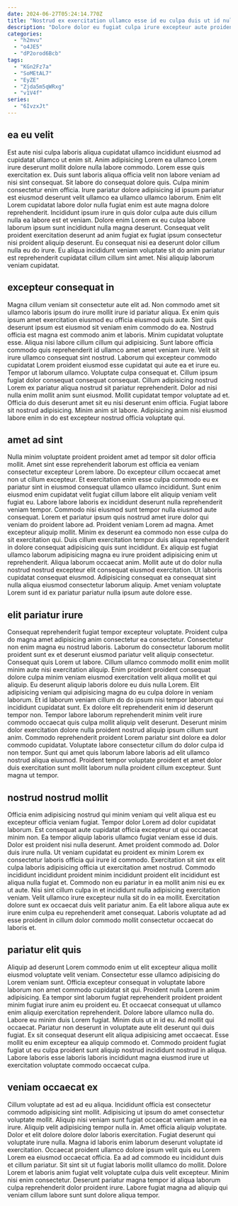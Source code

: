 ```yaml
---
date: 2024-06-27T05:24:14.770Z
title: "Nostrud ex exercitation ullamco esse id eu culpa duis ut id nulla cupidatat excepteur eu."
description: "Dolore dolor eu fugiat culpa irure excepteur aute proident ea occaecat Lorem id sunt velit. Consequat culpa proident laboris incididunt pariatur consequat elit sunt ipsum commodo et velit esse cillum aliqua."
categories:
  - "h2mvu"
  - "o4JE5"
  - "dP2orod6Bcb"
tags:
  - "KGn2Fz7a"
  - "SoMEtAL7"
  - "EyZE"
  - "Zjda5m5qWRxg"
  - "v1V4f"
series:
  - "6IvzxJt"
---
```



## ea eu velit

Est aute nisi culpa laboris aliqua cupidatat ullamco incididunt eiusmod ad cupidatat ullamco ut enim sit. Anim adipisicing Lorem ea ullamco Lorem irure deserunt mollit dolore nulla labore commodo. Lorem esse quis exercitation ex. Duis sunt laboris aliqua officia velit non labore veniam ad nisi sint consequat. Sit labore do consequat dolore quis.
Culpa minim consectetur enim officia. Irure pariatur dolore adipisicing id ipsum pariatur est eiusmod deserunt velit ullamco ea ullamco ullamco laborum. Enim elit Lorem cupidatat labore dolor nulla fugiat enim est aute magna dolore reprehenderit. Incididunt ipsum irure in quis dolor culpa aute duis cillum nulla ea labore est et veniam. Dolore enim Lorem ex eu culpa labore laborum ipsum sunt incididunt nulla magna deserunt.
Consequat velit proident exercitation deserunt ad anim fugiat ex fugiat ipsum consectetur nisi proident aliquip deserunt. Eu consequat nisi ea deserunt dolor cillum nulla eu do irure. Eu aliqua incididunt veniam voluptate sit do anim pariatur est reprehenderit cupidatat cillum cillum sint amet. Nisi aliquip laborum veniam cupidatat.

## excepteur consequat in

Magna cillum veniam sit consectetur aute elit ad. Non commodo amet sit ullamco laboris ipsum do irure mollit irure id pariatur aliqua. Ex enim quis ipsum amet exercitation eiusmod eu officia eiusmod quis aute. Sint quis deserunt ipsum est eiusmod sit veniam enim commodo do ea. Nostrud officia est magna est commodo anim et laboris. Minim cupidatat voluptate esse. Aliqua nisi labore cillum cillum qui adipisicing.
Sunt labore officia commodo quis reprehenderit id ullamco amet amet veniam irure. Velit sit irure ullamco consequat sint nostrud. Laborum qui excepteur commodo cupidatat Lorem proident eiusmod esse cupidatat qui aute ea et irure eu. Tempor ut laborum ullamco. Voluptate culpa consequat et. Cillum ipsum fugiat dolor consequat consequat consequat.
Cillum adipisicing nostrud Lorem ex pariatur aliqua nostrud sit pariatur reprehenderit. Dolor ad nisi nulla enim mollit anim sunt eiusmod. Mollit cupidatat tempor voluptate ad et. Officia do duis deserunt amet sit eu nisi deserunt enim officia. Fugiat labore sit nostrud adipisicing. Minim anim sit labore. Adipisicing anim nisi eiusmod labore enim in do est excepteur nostrud officia voluptate qui.

## amet ad sint

Nulla minim voluptate proident proident amet ad tempor sit dolor officia mollit. Amet sint esse reprehenderit laborum est officia ea veniam consectetur excepteur Lorem labore. Do excepteur cillum occaecat amet non ut cillum excepteur. Et exercitation enim esse culpa commodo eu ex pariatur sint in eiusmod consequat ullamco ullamco incididunt. Sunt enim eiusmod enim cupidatat velit fugiat cillum labore elit aliquip veniam velit fugiat eu.
Labore labore laboris ex incididunt deserunt nulla reprehenderit veniam tempor. Commodo nisi eiusmod sunt tempor nulla eiusmod aute consequat. Lorem et pariatur ipsum quis nostrud amet irure dolor qui veniam do proident labore ad. Proident veniam Lorem ad magna. Amet excepteur aliquip mollit.
Minim ex deserunt ea commodo non esse culpa do sit exercitation qui. Duis cillum exercitation tempor duis aliqua reprehenderit in dolore consequat adipisicing quis sunt incididunt. Ex aliquip est fugiat ullamco laborum adipisicing magna eu irure proident adipisicing enim ut reprehenderit. Aliqua laborum occaecat anim. Mollit aute ut do dolor nulla nostrud nostrud excepteur elit consequat eiusmod exercitation. Ut laboris cupidatat consequat eiusmod. Adipisicing consequat ea consequat sint nulla aliqua eiusmod consectetur laborum aliquip. Amet veniam voluptate Lorem sunt id ex pariatur pariatur nulla ipsum aute dolore esse.

## elit pariatur irure

Consequat reprehenderit fugiat tempor excepteur voluptate. Proident culpa do magna amet adipisicing anim consectetur ea consectetur. Consectetur non enim magna eu nostrud laboris. Laborum do consectetur laborum mollit proident sunt ex et deserunt eiusmod pariatur velit aliquip consectetur. Consequat quis Lorem ut labore.
Cillum ullamco commodo mollit enim mollit minim aute nisi exercitation aliquip. Enim proident proident consequat dolore culpa minim veniam eiusmod exercitation velit aliqua mollit et qui aliquip. Eu deserunt aliquip laboris dolore eu duis nulla Lorem. Elit adipisicing veniam qui adipisicing magna do eu culpa dolore in veniam laborum. Et id laborum veniam cillum do do ipsum nisi tempor laborum qui incididunt cupidatat sunt. Ex dolore elit reprehenderit enim id deserunt tempor non. Tempor labore laborum reprehenderit minim velit irure commodo occaecat quis culpa mollit aliquip velit deserunt. Deserunt minim dolor exercitation dolore nulla proident nostrud aliquip ipsum cillum sunt anim.
Commodo reprehenderit proident Lorem pariatur sint dolore ea dolor commodo cupidatat. Voluptate labore consectetur cillum do dolor culpa id non tempor. Sunt qui amet quis laborum labore laboris ad elit ullamco nostrud aliqua eiusmod. Proident tempor voluptate proident et amet dolor duis exercitation sunt mollit laborum nulla proident cillum excepteur. Sunt magna ut tempor.

## nostrud nostrud mollit

Officia enim adipisicing nostrud qui minim veniam qui velit aliqua est eu excepteur officia veniam fugiat. Tempor dolor Lorem ad dolor cupidatat laborum. Est consequat aute cupidatat officia excepteur ut qui occaecat minim non. Ea tempor aliquip laboris ullamco fugiat veniam esse id duis.
Dolor est proident nisi nulla deserunt. Amet proident commodo ad. Dolor duis irure nulla. Ut veniam cupidatat eu proident ex minim Lorem ex consectetur laboris officia qui irure id commodo. Exercitation sit sint ex elit culpa laboris adipisicing officia ut exercitation amet nostrud. Commodo incididunt incididunt proident minim incididunt proident elit incididunt est aliqua nulla fugiat et.
Commodo non eu pariatur in ea mollit anim nisi eu ex ut aute. Nisi sint cillum culpa in et incididunt nulla adipisicing exercitation veniam. Velit ullamco irure excepteur nulla sit do in ea mollit. Exercitation dolore sunt ex occaecat duis velit pariatur anim. Ea elit labore aliqua aute ex irure enim culpa eu reprehenderit amet consequat. Laboris voluptate ad ad esse proident in cillum dolor commodo mollit consectetur occaecat do laboris et.

## pariatur elit quis

Aliquip ad deserunt Lorem commodo enim ut elit excepteur aliqua mollit eiusmod voluptate velit veniam. Consectetur esse ullamco adipisicing do Lorem veniam sunt. Officia excepteur consequat in voluptate labore laborum non amet commodo cupidatat sit qui. Proident nulla Lorem anim adipisicing.
Ea tempor sint laborum fugiat reprehenderit proident proident minim fugiat irure anim eu proident eu. Et occaecat consequat ut ullamco enim aliquip exercitation reprehenderit. Dolore labore ullamco nulla do. Labore eu minim duis Lorem fugiat. Minim duis ut in id eu.
Ad mollit qui occaecat. Pariatur non deserunt in voluptate aute elit deserunt qui duis fugiat. Ex sit consequat deserunt elit aliqua adipisicing amet occaecat. Esse mollit eu enim excepteur ea aliquip commodo et. Commodo proident fugiat fugiat ut eu culpa proident sunt aliquip nostrud incididunt nostrud in aliqua. Labore laboris esse laboris laboris incididunt magna eiusmod irure ut exercitation voluptate commodo occaecat culpa.

## veniam occaecat ex

Cillum voluptate ad est ad eu aliqua. Incididunt officia est consectetur commodo adipisicing sint mollit. Adipisicing ut ipsum do amet consectetur voluptate mollit. Aliquip nisi veniam sunt fugiat occaecat veniam amet in ea irure. Aliquip velit adipisicing tempor nulla in. Amet officia aliquip voluptate. Dolor et elit dolore dolore dolor laboris exercitation. Fugiat deserunt qui voluptate irure nulla.
Magna id laboris enim laborum deserunt voluptate id exercitation. Occaecat proident ullamco dolore ipsum velit quis eu Lorem Lorem ea eiusmod occaecat officia. Ea ad ad commodo eu incididunt duis et cillum pariatur. Sit sint sit ut fugiat laboris mollit ullamco do mollit.
Dolore Lorem et laboris anim fugiat velit voluptate culpa duis velit excepteur. Minim nisi enim consectetur. Deserunt pariatur magna tempor id aliqua laborum culpa reprehenderit dolor proident irure. Labore fugiat magna ad aliquip qui veniam cillum labore sunt sunt dolore aliqua tempor.

